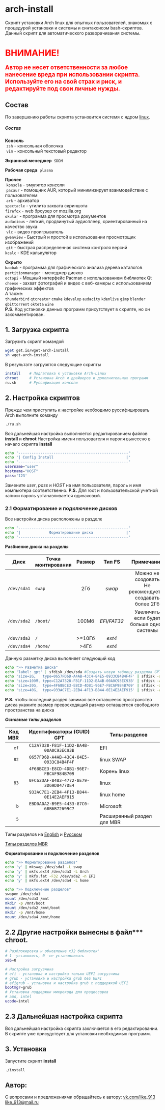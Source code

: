 # arch-install
Скрипт установки Arch linux для опытных пользователей, знакомых с процедурой установки и системы и синтаксисом bash-скриптов.
Данный скрипт для автоматического разворачивания системы.

# <div style='color:red;'>ВНИМАНИЕ!</div>

<div style='font-size: 14pt; color:red;'><b>Автор не несет ответственности за любое нанесение вреда при использовании скрипта.<br /> Используйте его на свой страх и риск, и редактируйте под свои личные нужды.</b></div>

## Состав
По завершению работы скрипта установится системя с ядром [linux](https://wiki.archlinux.org/index.php/Kernel_(%D0%A0%D1%83%D1%81%D1%81%D0%BA%D0%B8%D0%B9)).

##### Состав

**Консоль** <br />
​	`zsh` - консольная оболочка<br />
​	`vim` - консольный текстовый редактор

**Экранный менеджер**
​	`SDDM`

**Рабочая среда**
​	`plasma`

**Прочее**<br />
​	`konsole` - эмулятор консоли<br />
​	`pacaur` - помощник AUR, который минимизирует взаимодействие с пользователем<br />
​	`ark` - архиватор<br />
​	`spectacle` - утилита захвата скриншота<br />
​	`firefox` - web броузер от mozilla.org<br />
​	`okular` - программа для просмотра документов<br />
​	`audacious` - легкий, продвинутый аудиоплеер, ориентированный на качество звука<br />
​	`vlc` - видео проигрыватель<br />
​	`gwenview` - Быстрый и простой в использовании просмотрщик изображений<br />
​	`git` - быстрая распределенная система контроля версий<br />
	`kcalc` - KDE калькулятор

**Скрыто**<br />
	`baobab` - программа для графического анализа дерева каталогов<br />	`partitionmanager` - менеджер дисков<br />	`octopi` - Мощный интерфейс Pacman с использованием библиотек Qt<br />	`cheese` - захват фотографий и видео с веб-камеры с использованием графических эффектов<br />А также:<br />`thunderbird`  `qtcreator` `cmake` `kdevelop` `audacity` `kdenlive` `gimp` `blender` `qbittorrent` `okteta` `wine` <br />
**P.S.** Код установки данных программ присутствует в скрипте, но он закомментирован. 

## 1. Загрузка скрипта
Загрузить скрипт командой
```bash
wget get.io/wget-arch-install
sh wget-arch-install
```
В результате загрузятся следующие скрипты
```bash
install    # Подгатовка к установке Arch-Linux
chroot     # Установка Arch и драйверов и дополнительных программ
ru.sh      # Руссификация консоли
```
## 2. Настройка скриптов
Прежде чем приступить к настройке необходимо руссифицировать Arch выполните команду
```bash
./ru.sh
```
Вся дальнейшая настройка выполняется редактированием файлов **install** и **chroot**
Настройка имени пользователя и пароля вынесено в начало скрипта **install**
```bash
echo '--------------------------------------------------'
echo '| Config Install                                 |'
echo '--------------------------------------------------'
username="user"
hostname="HOST"
pass='123'
```
Замените *user*, *pass* и *HOST* на имя пользователя, пароль и имя компьютера соответственно.
**P.S.** Для root и пользовательской учетной записи пароль устанавливается одинаковый.

### 2.1 Форматирование и подключение дисков

Все настройки диска расположены в разделе
```bash
echo '--------------------------------------------------'
echo '|             Форматирование диска               |'
echo '--------------------------------------------------'
```
**Разбиение диска на разделы**

| Диск | Точка монтирования | Размер | Тип FS | Примечание |
| - | - | :-: | :-: | :-: |
| `/dev/sda1` | `swap` | 2Гб | *swap* | Можно не создовать<br />Не рекомендуется создавать более 2Гб |
| `/dev/sda2` | `/boot/` | 100Мб | *EFI/FAT32* | Увеличить если будет больше одной системы |
| `/dev/sda3` | `/` | >=10Гб | *ext4* | |
| `/dev/sda4` | `/home/` | >4Гб | *ext4* | |

Данную разметку диска выполняет следующий код
```bash
echo ">> Разметка диска"
echo 'label: gpt' | sfdisk /dev/sda #Создать новую таблицу разделов GPT
echo 'size=2G,   type=0657FD6D-A4AB-43C4-84E5-0933C84B4F4F' | sfdisk -a /dev/sda #swap
echo 'size=100M, type=C12A7328-F81F-11D2-BA4B-00A0C93EC93B' | sfdisk -a /dev/sda #/boot
echo 'size=20G,  type=4F68BCE3-E8CD-4DB1-96E7-FBCAF984B709' | sfdisk -a /dev/sda #/
echo 'size=40G,  type=933AC7E1-2EB4-4F13-B844-0E14E2AEF915' | sfdisk -a /dev/sda #/home
```
**P.S.** чтобы последний раздел занимал все оставшееся пространство диска укажите размер превосходящий размер оставшегося свободного пространства на диска

***Основные типы разделов***

| Код<br />MBR | Идентификаторы (GUID) GPT | Типы разделов |
| -: | :-: | - |
| `ef` | `C12A7328-F81F-11D2-BA4B-00A0C93EC93B` | EFI |
| `82` | `0657FD6D-A4AB-43C4-84E5-0933C84B4F4F` | linux SWAP  |
| | `4F68BCE3-E8CD-4DB1-96E7-FBCAF984B709` | Корень linux |
| `83` | `0FC63DAF-8483-4772-8E79-3D69D8477DE4` | linux |
| | `933AC7E1-2EB4-4F13-B844-0E14E2AEF915` | linux home |
| `b` | `EBD0A0A2-B9E5-4433-87C0-68B6B72699C7` | Microsoft |
| `5` | | Расширенный раздел для MBR |

Типы разделов на [English](https://en.wikipedia.org/wiki/GUID_Partition_Table#Partition_type_GUIDs) и [Русском](https://ru.wikipedia.org/wiki/%D0%A2%D0%B0%D0%B1%D0%BB%D0%B8%D1%86%D0%B0_%D1%80%D0%B0%D0%B7%D0%B4%D0%B5%D0%BB%D0%BE%D0%B2_GUID)

[Типы разделов MBR](https://ru.wikipedia.org/wiki/%D0%93%D0%BB%D0%B0%D0%B2%D0%BD%D0%B0%D1%8F_%D0%B7%D0%B0%D0%B3%D1%80%D1%83%D0%B7%D0%BE%D1%87%D0%BD%D0%B0%D1%8F_%D0%B7%D0%B0%D0%BF%D0%B8%D1%81%D1%8C#%D0%9A%D0%BE%D0%B4_%D1%82%D0%B8%D0%BF%D0%B0_%D1%80%D0%B0%D0%B7%D0%B4%D0%B5%D0%BB%D0%B0)

**Форматирование и подключение разделов**
```bash
echo ">> Форматирование разделов"
echo 'y' | mkswap /dev/sda1 -L swap
echo 'y' | mkfs.ext4 /dev/sda3 -L Arch
echo 'y' | mkfs.fat -F32 /dev/sda2 -n EFI
echo 'y' | mkfs.ext4 /dev/sda4 -L home

echo ">> Подключение разделов"
swapon /dev/sda1
mount /dev/sda3 /mnt
mkdir -p /mnt/boot
mount /dev/sda2 /mnt/boot
mkdir -p /mnt/home
mount /dev/sda4 /mnt/home
```

## 2.2 Другие настройки вынесны в файл*** **chroot**.

```bash
# Разблокировка и обновление x32 библиотек'
# 1 -установить, 0 -не устанавливать
x86=0

# Наcтройка загрузчика
# efi - установка и настройка только UEFI загрузчика
# grub - установка и настройка grub без UEFI
# efigrub - установка и настройка grub с поддержкой UEFI
bootmgr=grub
# Установка поддержки микрокода для процессоров
# amd, intel
ucode=intel
```

## 2.3 Дальнейшая настройка скрипта
Вся дальнейшая настройка скрипта заключается в его редактировании. В скрипте уже присудствует для установки необходимых программ.

## 3. Установка
Запустите скрипт **install**
```bash
./install
```

## Автор:
С вопросами и предложениями обращайтесь к автору: [vk.com/like_913](https://vk.com/like_913) [like_913@mail.ru](mailto:like_913@mail.ru)
